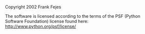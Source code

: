 Copyright 2002 Frank Fejes

The software is licensed according to the terms of the PSF (Python Software Foundation) license found here: http://www.python.org/psf/license/